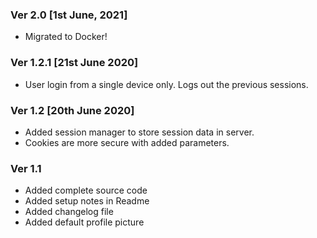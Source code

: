 ### Ver 2.0 [1st June, 2021]
* Migrated to Docker!

### Ver 1.2.1 [21st June 2020]
* User login from a single device only. Logs out the previous sessions.

### Ver 1.2 [20th June 2020]
* Added session manager to store session data in server.
* Cookies are more secure with added parameters.

### Ver 1.1

* Added complete source code
* Added setup notes in Readme
* Added changelog file
* Added default profile picture
